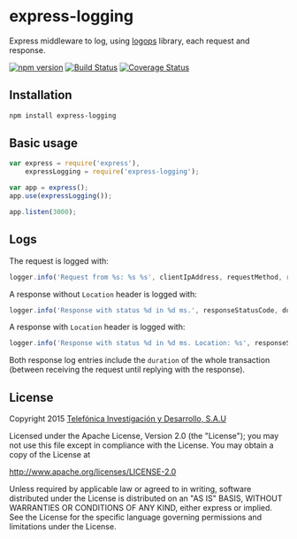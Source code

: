 # express-logging

Express middleware to log, using [logops](https://github.com/telefonicaid/logops) library, each request and response.

[![npm version](https://badge.fury.io/js/express-logging.svg)](http://badge.fury.io/js/express-logging)
[![Build Status](https://travis-ci.org/Telefonica/node-express-logging.svg)](https://travis-ci.org/Telefonica/node-express-logging)
[![Coverage Status](https://img.shields.io/coveralls/Telefonica/node-express-logging.svg)](https://coveralls.io/r/Telefonica/node-express-logging)

## Installation

```bash
npm install express-logging
```

## Basic usage

```js
var express = require('express'),
    expressLogging = require('express-logging');

var app = express();
app.use(expressLogging());

app.listen(3000);
```

## Logs

The request is logged with:

```js
logger.info('Request from %s: %s %s', clientIpAddress, requestMethod, requestUrl);
```

A response without `Location` header is logged with:

```js
logger.info('Response with status %d in %d ms.', responseStatusCode, duration);
```

A response with `Location` header is logged with:

```js
logger.info('Response with status %d in %d ms. Location: %s', responseStatusCode, duration, locationHeader);
```

Both response log entries include the `duration` of the whole transaction (between receiving the request until replying with the response).

## License

Copyright 2015 [Telefónica Investigación y Desarrollo, S.A.U](http://www.tid.es)

Licensed under the Apache License, Version 2.0 (the "License"); you may not use this file except in compliance with the License. You may obtain a copy of the License at

http://www.apache.org/licenses/LICENSE-2.0

Unless required by applicable law or agreed to in writing, software distributed under the License is distributed on an "AS IS" BASIS, WITHOUT WARRANTIES OR CONDITIONS OF ANY KIND, either express or implied. See the License for the specific language governing permissions and limitations under the License.
